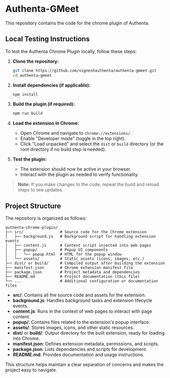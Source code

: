 # Authenta-GMeet

This repository contains the code for the chrome plugin of Authenta.

## Local Testing Instructions

To test the Authenta Chrome Plugin locally, follow these steps:

1. **Clone the repository:**
    ```bash
    git clone https://github.com/vigneshauthenta/authenta-gmeet.git
    cd authenta-gmeet
    ```

2. **Install dependencies (if applicable):**
    ```bash
    npm install
    ```

3. **Build the plugin (if required):**
    ```bash
    npm run build
    ```     

4. **Load the extension in Chrome:**
    - Open Chrome and navigate to `chrome://extensions/`.
    - Enable "Developer mode" (toggle in the top right).
    - Click "Load unpacked" and select the `dist` or `build` directory (or the root directory if no build step is needed).

5. **Test the plugin:**
    - The extension should now be active in your browser.
    - Interact with the plugin as needed to verify functionality.

> **Note:** If you make changes to the code, repeat the build and reload steps to see updates. 


## Project Structure

The repository is organized as follows:

```
authenta-chrome-plugin/
├── src/                # Source code for the Chrome extension
│   ├── background.js   # Background script for handling extension events
│   ├── content.js      # Content script injected into web pages
│   ├── popup/          # Popup UI components
│   │   └── popup.html  # HTML for the popup window
│   └── assets/         # Static assets (icons, images, etc.)
├── dist/ or build/     # Compiled output after building the extension
├── manifest.json       # Chrome extension manifest file
├── package.json        # Project metadata and dependencies
├── README.md           # Project documentation (this file)
└── ...                 # Additional configuration or documentation files
```

- **src/**: Contains all the source code and assets for the extension.
- **background.js**: Handles background tasks and extension lifecycle events.
- **content.js**: Runs in the context of web pages to interact with page content.
- **popup/**: Contains files related to the extension's popup interface.
- **assets/**: Stores images, icons, and other static resources.
- **dist/** or **build/**: Output directory for the built extension, ready for loading into Chrome.
- **manifest.json**: Defines extension metadata, permissions, and scripts.
- **package.json**: Lists dependencies and scripts for development.
- **README.md**: Provides documentation and usage instructions.

This structure helps maintain a clear separation of concerns and makes the project easy to navigate.
